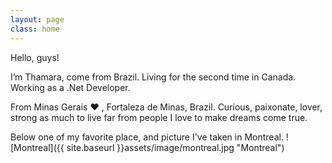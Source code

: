 ```yaml
---
layout: page
class: home
---
```


Hello, guys! 

I’m Thamara, come from Brazil. Living for the second time in Canada. Working as a .Net Developer. 

From Minas Gerais ❤ , Fortaleza de Minas, Brazil. Curious, paixonate, lover, strong as much to live far from people I love to make dreams come true. 

Below one of my favorite place, and picture I've taken in Montreal.
![Montreal]({{ site.baseurl }}assets/image/montreal.jpg "Montreal")
